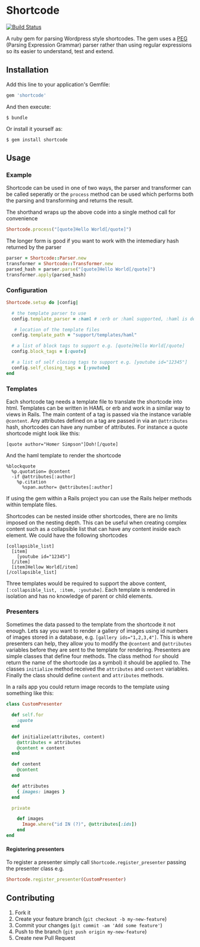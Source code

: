 # Shortcode

[![Build Status](https://travis-ci.org/kernow/shortcode.png?branch=master)](https://travis-ci.org/kernow/shortcode)

A ruby gem for parsing Wordpress style shortcodes. The gem uses a [PEG](http://en.wikipedia.org/wiki/Parsing_expression_grammar) (Parsing Expression Grammar) parser rather than using regular expressions so its easier to understand, test and extend.

## Installation

Add this line to your application's Gemfile:

```ruby
gem 'shortcode'
```

And then execute:

```
$ bundle
```

Or install it yourself as:

```
$ gem install shortcode
```

## Usage

### Example

Shortcode can be used in one of two ways, the parser and transformer can be called seperatly or the `process` method can be used which performs both the parsing and transforming and returns the result.

The shorthand wraps up the above code into a single method call for convenience

```ruby
Shortcode.process("[quote]Hello World[/quote]")
```

The longer form is good if you want to work with the intemediary hash returned by the parser

```ruby
parser = Shortcode::Parser.new
transformer = Shortcode::Transformer.new
parsed_hash = parser.parse("[quote]Hello World[/quote]")
transformer.apply(parsed_hash)
```

### Configuration

```ruby
Shortcode.setup do |config|

  # the template parser to use
  config.template_parser = :haml # :erb or :haml supported, :haml is default

   # location of the template files
  config.template_path = "support/templates/haml"

  # a list of block tags to support e.g. [quote]Hello World[/quote]
  config.block_tags = [:quote]

  # a list of self closing tags to support e.g. [youtube id="12345"]
  config.self_closing_tags = [:youtube]
end
```

### Templates

Each shortcode tag needs a template file to translate the shortcode into html. Templates can be written in HAML or erb and work in
a similar way to views in Rails. The main content of a tag is passed via the instance variable `@content`. Any attributes defined on a tag are passed in via an `@attributes` hash, shortcodes can have any number of attributes. For instance a quote shortcode might look like this:

    [quote author="Homer Simpson"]Doh![/quote]

And the haml template to render the shortcode

```haml
%blockquote
  %p.quotation= @content
  -if @attributes[:author]
    %p.citation
      %span.author= @attributes[:author]
```

If using the gem within a Rails project you can use the Rails helper methods within template files.

Shortcodes can be nested inside other shortcodes, there are no limits imposed on the nesting depth. This can be useful when creating complex content such as a collapsible list that can have any content inside each element. We could have the following shortcodes

    [collapsible_list]
      [item]
        [youtube id="12345"]
      [/item]
      [item]Hellow World[/item]
    [/collapsible_list]

Three templates would be required to support the above content, `[:collapsible_list, :item, :youtube]`. Each template is rendered in isolation and has no knowledge of parent or child elements.

### Presenters

Sometimes the data passed to the template from the shortcode it not enough. Lets say you want to render a gallery of images using id numbers of images stored in a database, e.g. `[gallery ids="1,2,3,4"]`. This is where presenters can help, they allow you to modify the `@content` and `@attributes` variables before they are sent to the template for rendering. Presenters are simple classes that define four methods. The class method `for` should return the name of the shortcode (as a symbol) it should be applied to. The classes `initialize` method received the `attributes` and `content` variables. Finally the class should define `content` and `attributes` methods.

In a rails app you could return image records to the template using something like this:

```ruby
class CustomPresenter

  def self.for
    :quote
  end

  def initialize(attributes, content)
    @attributes = attributes
    @content = content
  end

  def content
    @content
  end

  def attributes
    { images: images }
  end

  private

    def images
      Image.where("id IN (?)", @attributes[:ids])
    end
end
```

#### Registering presenters

To register a presenter simply call `Shortcode.register_presenter` passing the presenter class e.g.

```ruby
Shortcode.register_presenter(CustomPresenter)
```

## Contributing

1. Fork it
2. Create your feature branch (`git checkout -b my-new-feature`)
3. Commit your changes (`git commit -am 'Add some feature'`)
4. Push to the branch (`git push origin my-new-feature`)
5. Create new Pull Request
